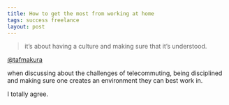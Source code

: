 ```yaml
---
title: How to get the most from working at home
tags: success freelance
layout: post
---
```


>it’s about having a culture and making sure that it’s understood.

[@tafmakura](http://twitter.com/tafmakura)

when discussing about the challenges of telecommuting, being disciplined and making sure one creates an environment they can best work in.

I totally agree.
